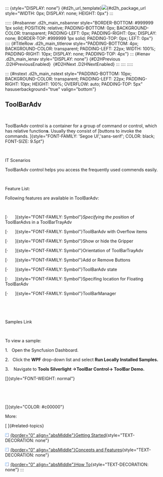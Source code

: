 ::: {style="DISPLAY: none"}
[](ms-xhelp:///?Id=d2h_url_template){#d2h_url_template}![](!package_url!){#d2h_package_url style="WIDTH: 0px; DISPLAY: none; HEIGHT: 0px"}
:::

::::: {#nsbanner .d2h_main_nsbanner style="BORDER-BOTTOM: #999999 1px solid; POSITION: relative; PADDING-BOTTOM: 0px; BACKGROUND-COLOR: transparent; PADDING-LEFT: 0px; PADDING-RIGHT: 0px; DISPLAY: none; BORDER-TOP: #999999 1px solid; PADDING-TOP: 0px; LEFT: 0px"}
:::: {#TitleRow .d2h_main_titlerow style="PADDING-BOTTOM: 4px; BACKGROUND-COLOR: transparent; PADDING-LEFT: 22px; WIDTH: 100%; PADDING-RIGHT: 10px; DISPLAY: none; PADDING-TOP: 4px"}
::: {#ienav .d2h_main_ienav style="DISPLAY: none"}
[](ms-xhelp:///?Id=909432bd-ee2d-4a8a-a651-9898b6c2d475){#D2HPrevious .D2HPreviousEnabled}  [](ms-xhelp:///?Id=79c3f0f8-3982-4c8d-bef9-d5e7e409e3e4){#D2HNext .D2HNextEnabled}
:::
::::
:::::

::: {#nstext .d2h_main_nstext style="PADDING-BOTTOM: 10px; BACKGROUND-COLOR: transparent; PADDING-LEFT: 22px; PADDING-RIGHT: 10px; HEIGHT: 100%; OVERFLOW: auto; PADDING-TOP: 5px" hasuserbackground="true" valign="bottom"}
## ToolBarAdv

 

ToolBarAdv control is a container for a group of command or control, which has relative function**s**. Usually they consist of [buttons to invoke the commands. ]{style="FONT-FAMILY: 'Segoe UI','sans-serif'; COLOR: black; FONT-SIZE: 9.5pt"}

 

IT Scenarios

ToolBarAdv control helps you access the frequently used commends easily.

 

Feature List:

Following features are available in ToolBarAdv:

 

[·      ]{style="FONT-FAMILY: Symbol"}*Specifying the p*osition of ToolBarAdvs in a ToolBarTrayAdv

[·      ]{style="FONT-FAMILY: Symbol"}ToolBarAdv with Overflow items

[·      ]{style="FONT-FAMILY: Symbol"}Show or hide the Gripper

[·      ]{style="FONT-FAMILY: Symbol"}Orientation of ToolBarTrayAdv

[·      ]{style="FONT-FAMILY: Symbol"}Add or Remove Buttons

[·      ]{style="FONT-FAMILY: Symbol"}ToolBarAdv state

[·      ]{style="FONT-FAMILY: Symbol"}Specifing location for Floating ToolBarAdv

[·      ]{style="FONT-FAMILY: Symbol"}ToolBarManager

 

 

Samples Link

 

To view a sample:

1.   Open the Syncfusion Dashboard.

2.   Click the **WPF** drop-down list and select **Run Locally Installed Samples.**

3.    Navigate to **Tools Silverlight -\>ToolBar Control-\> ToolBar Demo.**

[]{style="FONT-WEIGHT: normal"} 

 

 

[]{style="COLOR: #c00000"} 

More:

[ ]{#related-topics}

[![](../button.gif){border="0" align="absMiddle"}Getting Started](ms-xhelp:///?Id=79c3f0f8-3982-4c8d-bef9-d5e7e409e3e4){style="TEXT-DECORATION: none"}

[![](../button.gif){border="0" align="absMiddle"}Concepts and Features](ms-xhelp:///?Id=06dbd171-b858-447e-a29d-8f62017691f0){style="TEXT-DECORATION: none"}

[![](../button.gif){border="0" align="absMiddle"}How To](ms-xhelp:///?Id=05059577-3a67-4058-a59f-532b4afcab77){style="TEXT-DECORATION: none"}
:::
